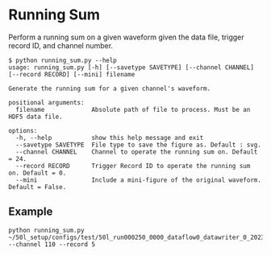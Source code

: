 # Running Sum
Perform a running sum on a given waveform given the data file, trigger record ID, and channel number.

```
$ python running_sum.py --help
usage: running_sum.py [-h] [--savetype SAVETYPE] [--channel CHANNEL] [--record RECORD] [--mini] filename

Generate the running sum for a given channel's waveform.

positional arguments:
  filename             Absolute path of file to process. Must be an HDF5 data file.

options:
  -h, --help           show this help message and exit
  --savetype SAVETYPE  File type to save the figure as. Default : svg.
  --channel CHANNEL    Channel to operate the running sum on. Default = 24.
  --record RECORD      Trigger Record ID to operate the running sum on. Default = 0.
  --mini               Include a mini-figure of the original waveform. Default = False.
```

## Example
```
python running_sum.py ~/50l_setup/configs/test/50l_run000250_0000_dataflow0_datawriter_0_20231024T071446.hdf5 --channel 110 --record 5
```
